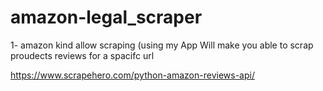 # amazon-legal_scraper

1- amazon kind allow scraping  (using my App Will make you able to scrap proudects reviews for a spacifc url 

https://www.scrapehero.com/python-amazon-reviews-api/

